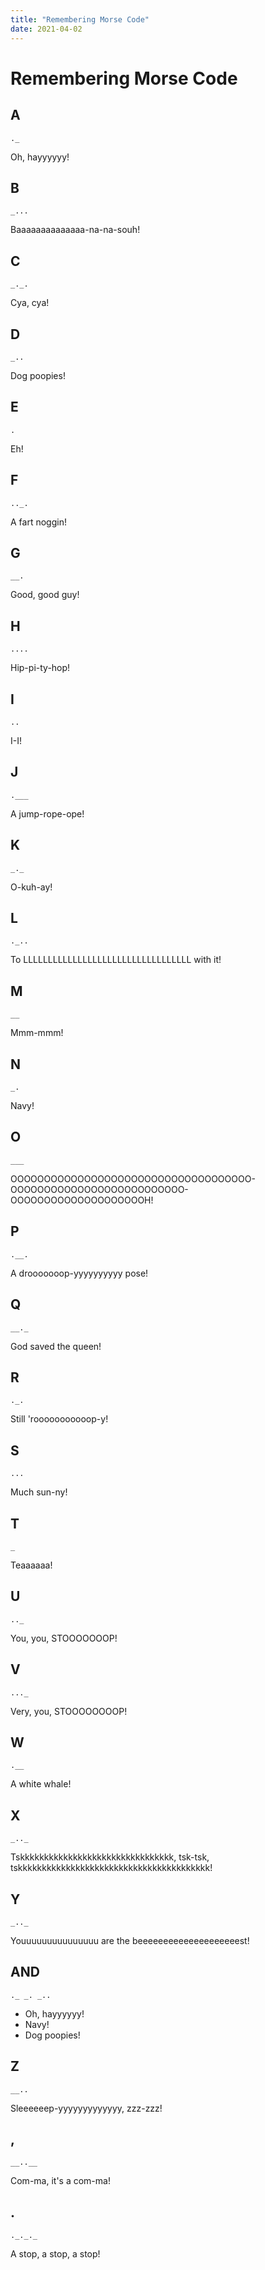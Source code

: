 ```yaml
---
title: "Remembering Morse Code"
date: 2021-04-02
---
```


# Remembering Morse Code

## A

```._```

Oh, hayyyyyy!

## B

```_...```

Baaaaaaaaaaaaaa-na-na-souh!

## C

```_._.```

Cya, cya!

## D

```_..```

Dog poopies!

## E

```.```

Eh!

## F

```.._.```

A fart noggin!

## G

```__.```

Good, good guy!

## H

```....```

Hip-pi-ty-hop!

## I

```..```

I-I!

## J

```.___```

A jump-rope-ope!

## K

```_._```

O-kuh-ay!

## L

```._..```

To LLLLLLLLLLLLLLLLLLLLLLLLLLLLLLLLLL with it!

## M

```__```

Mmm-mmm!

## N

```_.```

Navy!

## O

```___```

OOOOOOOOOOOOOOOOOOOOOOOOOOOOOOOOOOOO-OOOOOOOOOOOOOOOOOOOOOOOOOO-OOOOOOOOOOOOOOOOOOOOH!

## P

```.__.```

A drooooooop-yyyyyyyyyy pose!

## Q

```__._```

God saved the queen!

## R

```._.```

Still 'rooooooooooop-y!

## S

```...```

Much sun-ny!

## T

```_```

Teaaaaaa!

## U

```.._```

You, you, STOOOOOOOP!

## V

```..._```

Very, you, STOOOOOOOOP!

## W

```.__```

A white whale!

## X

```_.._```

Tskkkkkkkkkkkkkkkkkkkkkkkkkkkkkkkk, tsk-tsk, tskkkkkkkkkkkkkkkkkkkkkkkkkkkkkkkkkkkkkkkk!

## Y

```_.._```

Youuuuuuuuuuuuuuu are the beeeeeeeeeeeeeeeeeeeest!

## AND

```._ _. _..```

- Oh, hayyyyyy!
- Navy!
- Dog poopies!

## Z

```__..```

Sleeeeeep-yyyyyyyyyyyyy, zzz-zzz!

## ,

```__..__```

Com-ma, it's a com-ma!

## .

```._._._```

A stop, a stop, a stop!
